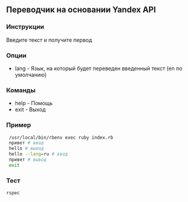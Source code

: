 ## Переводчик на основании Yandex API

### Инструкции
Введите текст и получите первод

### Опции
- lang - Язык, на который будет переведен введенный текст (en по умолчанию)

### Команды
- help - Помощь
- exit - Выход

 ### Пример
````bash
 /usr/local/bin/rbenv exec ruby index.rb
 привет # ввод
 hello # вывод
 hello --lang=ru # ввод
 привет # вывод
 exit
````

### Тест

```bash
rspec
```